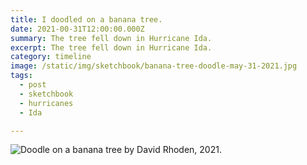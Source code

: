 ```yaml
---
title: I doodled on a banana tree.
date: 2021-00-31T12:00:00.000Z
summary: The tree fell down in Hurricane Ida.
excerpt: The tree fell down in Hurricane Ida.
category: timeline
image: /static/img/sketchbook/banana-tree-doodle-may-31-2021.jpg
tags:
  - post 
  - sketchbook
  - hurricanes
  - Ida

---
```


![Doodle on a banana tree by David Rhoden, 2021.](/static/img/sketchbook/banana-tree-doodle-may-31-2021.jpg)
